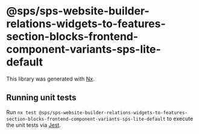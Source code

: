 # @sps/sps-website-builder-relations-widgets-to-features-section-blocks-frontend-component-variants-sps-lite-default

This library was generated with [Nx](https://nx.dev).

## Running unit tests

Run `nx test @sps/sps-website-builder-relations-widgets-to-features-section-blocks-frontend-component-variants-sps-lite-default` to execute the unit tests via [Jest](https://jestjs.io).
